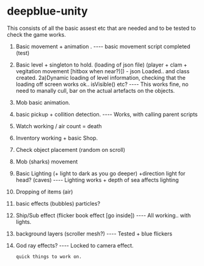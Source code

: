 deepblue-unity
==============


This consists of all the basic assest etc that are needed and to be tested to check the game works.

1) Basic movement + animation . 
		---- basic movement script completed (test)
2) Basic level + singleton to hold. (loading of json file) (player + clam + vegitation movement [hitbox when near?)]) - json Loaded.. and class created.
2a)Dynamic loading of level information, checking that the loading off screen works ok.. isVisible() etc?
		---- This works fine, no need to manally cull, bar on the actual artefacts on the objects.
3) Mob basic animation.
4) basic pickup + collition detection.
		---- Works, with calling parent scripts
5) Watch working / air count = death
6) Inventory working + basic Shop.
7) Check object placement (random on scroll)
8) Mob (sharks) movement
9) Basic Lighting (+ light to dark as you go deeper) +direction light for head? (caves)
		---- Lighting works + depth of sea affects lighting
10) Dropping of items (air)
11) basic effects (bubbles) particles?
12) Ship/Sub effect (flicker book effect [go inside])
		---- All working.. with lights.
13) background layers (scroller mesh?)
		---- Tested + blue flickers
14) God ray effects?
		---- Locked to camera effect.
		
		
		quick things to work on.
		
